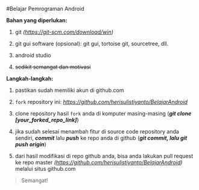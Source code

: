 #Belajar Pemrograman Android

**Bahan yang diperlukan:**

1. git *(https://git-scm.com/download/win)*

2. git gui software (opsional): git gui, tortoise git, sourcetree, dll.

3. android studio

4. ~~sedikit semangat dan motivasi~~

**Langkah-langkah:**

1. pastikan sudah memiliki akun di github.com

2. `fork` repository ini: *https://github.com/herisulistiyanto/BelajarAndroid*

3. clone repository hasil `fork` anda di komputer masing-masing (**_git clone [your_forked_repo_link]_**)

4. jika sudah selesai menambah fitur di source code repository anda sendiri, **_commit_** lalu **_push_** ke repo anda di github (**_git commit, lalu git push origin_**)

5. dari hasil modifikasi di repo github anda, bisa anda lakukan pull request ke repo master *(https://github.com/herisulistiyanto/BelajarAndroid)* melalui situs github.com

>Semangat!
